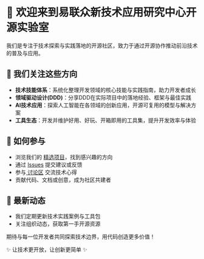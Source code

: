 # 👋 欢迎来到易联众新技术应用研究中心开源实验室

我们是专注于技术探索与实践落地的开源社区，致力于通过开源协作推动前沿技术的普及与应用。

## 🌟 我们关注这些方向
- **技术技能体系**：系统化整理开发领域的核心技能与实践指南，助力开发者成长
- **领域驱动设计(DDD)**：分享DDD在实际项目中的落地经验、框架与最佳实践
- **AI技术应用**：探索人工智能在各领域的创新应用，开源可复用的模型与解决方案
- **工具生态**：开发并维护好用、好玩、开箱即用的工具集，提升开发效率与体验

## 🤝 如何参与
- 浏览我们的 [精选项目](https://github.com/ylzoslab/repositories)，找到感兴趣的方向
- 通过 [Issues](https://github.com/ylzoslab/.github/issues) 提交建议或反馈
- 参与[ 讨论区](https://github.com/orgs/ylzoslab/.github/discussions) 交流技术心得
- 贡献代码、文档或创意，成为社区共建者

## 📢 最新动态
- 我们定期更新技术实践案例与工具包
- 关注组织动态，获取第一手开源资源

期待与每一位开发者共同探索技术边界，用代码创造更多价值！

✨ 让技术更开放，让创新更简单 ✨